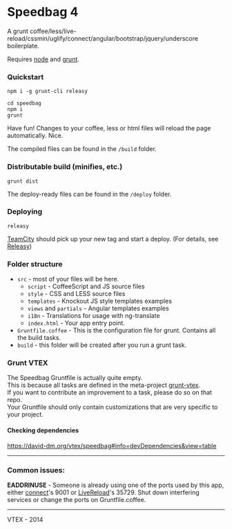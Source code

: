 # Speedbag 4

A grunt coffee/less/live-reload/cssmin/uglify/connect/angular/bootstrap/jquery/underscore boilerplate.

Requires [node](http://nodejs.org/) and [grunt](http://gruntjs.com/).

### Quickstart

    npm i -g grunt-cli releasy

    cd speedbag
    npm i
    grunt

Have fun! Changes to your coffee, less or html files will reload the page automatically. Nice.

The compiled files can be found in the `/build` folder.

### Distributable build (minifies, etc.)

    grunt dist

The deploy-ready files can be found in the `/deploy` folder.

### Deploying

    releasy

[TeamCity](http://pachamama.vtexlab.com.br) should pick up your new tag and start a deploy.
(For details, see [Releasy](https://github.com/vtex/releasy))

### Folder structure

- `src` - most of your files will be here.
	- `script` - CoffeeScript and JS source files
	- `style` - CSS and LESS source files
	- `templates` - Knockout JS style templates examples
	- `views` and `partials` - Angular templates examples
	- `i18n` - Translations for usage with ng-translate
	- `index.html` - Your app entry point.
- `Gruntfile.coffee` - This is the configuration file for grunt. Contains all the build tasks.
- `build` - this folder will be created after you run a grunt task.

### Grunt VTEX

The Speedbag Gruntfile is actually quite empty.  
This is because all tasks are defined in the meta-project [grunt-vtex](https://github.com/vtex/grunt-vtex).  
If you want to contribute an improvement to a task, please do so on that repo.  
Your Gruntfile should only contain customizations that are very specific to your project.


#### Checking dependencies

https://david-dm.org/vtex/speedbag#info=devDependencies&view=table

------

### Common issues:

**EADDRINUSE** - Someone is already using one of the ports used by this app, either [connect](https://github.com/gruntjs/grunt-contrib-connect)'s 9001 or [LiveReload](https://github.com/gruntjs/grunt-contrib-livereload)'s 35729.
Shut down interfering services or change the ports on Gruntfile.coffee.

------

VTEX - 2014
